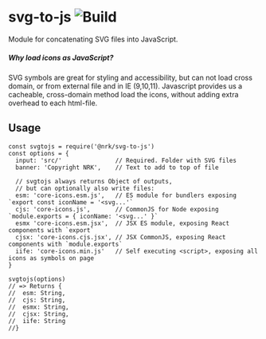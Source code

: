# svg-to-js  ![Build](https://api.travis-ci.org/nrkno/svg-to-js.svg?branch=master)
Module for concatenating SVG files into JavaScript.

##### Why load icons as JavaScript?
SVG symbols are great for styling and accessibility, but can not load cross domain, or from external file and in IE (9,10,11). Javascript provides us a cacheable, cross-domain method load the icons, without adding extra overhead to each html-file.

## Usage
```
const svgtojs = require('@nrk/svg-to-js')
const options = {
  input: 'src/'               // Required. Folder with SVG files
  banner: 'Copyright NRK',    // Text to add to top of file

  // svgtojs always returns Object of outputs,
  // but can optionally also write files:
  esm: 'core-icons.esm.js',   // ES module for bundlers exposing `export const iconName = '<svg...'`
  cjs: 'core-icons.js',       // CommonJS for Node exposing `module.exports = { iconName: '<svg...' }`
  esmx 'core-icons.esm.jsx',  // JSX ES module, exposing React components with `export`
  cjsx: 'core-icons.cjs.jsx', // JSX CommonJS, exposing React components with `module.exports`
  iife: 'core-icons.min.js'   // Self executing <script>, exposing all icons as symbols on page
}

svgtojs(options)
// => Returns {
//  esm: String,
//  cjs: String,
//  esmx: String,
//  cjsx: String,
//  iife: String
//}
```
